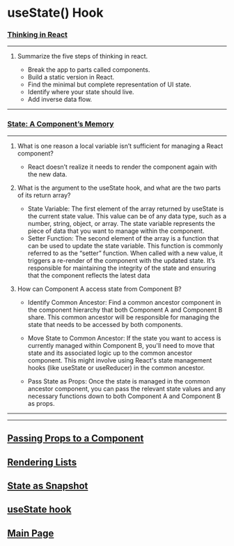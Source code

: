 # useState() Hook

### [Thinking in React](https://react.dev/learn/thinking-in-react)

---

1. Summarize the five steps of thinking in react.

    - Break the app to parts called components.
    - Build a static version in React.
    - Find the minimal but complete representation of UI state.
    - Identify where your state should live.
    - Add inverse data flow.

---

### [State: A Component’s Memory](https://react.dev/learn/state-a-components-memory)

---

1. What is one reason a local variable isn’t sufficient for managing a React component?

   - React doesn’t realize it needs to render the component again with the new data.

2. What is the argument to the useState hook, and what are the two parts of its return array?

    - State Variable: The first element of the array returned by useState is the current state value. This value can be of any data type, such as a number, string, object, or array. The state variable represents the piece of data that you want to manage within the component.
    - Setter Function: The second element of the array is a function that can be used to update the state variable. This function is commonly referred to as the “setter” function. When called with a new value, it triggers a re-render of the component with the updated state. It’s responsible for maintaining the integrity of the state and ensuring that the component reflects the latest data

3. How can Component A access state from Component B?

    - Identify Common Ancestor: Find a common ancestor component in the component hierarchy that both Component A and Component B share. This common ancestor will be responsible for managing the state that needs to be accessed by both components.

    - Move State to Common Ancestor: If the state you want to access is currently managed within Component B, you'll need to move that state and its associated logic up to the common ancestor component. This might involve using React's state management hooks (like useState or useReducer) in the common ancestor.

    - Pass State as Props: Once the state is managed in the common ancestor component, you can pass the relevant state values and any necessary functions down to both Component A and Component B as props.
---

---

## [Passing Props to a Component](https://react.dev/learn/passing-props-to-a-component)

## [Rendering Lists](https://react.dev/learn/rendering-lists)

## [State as Snapshot](https://react.dev/learn/state-as-a-snapshot)

## [useState hook](https://react.dev/reference/react/useState)

## [Main Page](../README.md)
